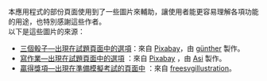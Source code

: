 本應用程式的部份頁面使用到了一些圖片來輔助，讓使用者能更容易理解各項功能的用途，也特別感謝這些作者。  
以下是這些圖片的來源：

- [三個骰子—出現在試題頁面中的選項](assets/images/materials/dice.png)：來自 [Pixabay](https://pixabay.com/photos/dice-game-monochrome-roll-the-dice-1502706/)，由 [günther](https://pixabay.com/users/955169-955169/?utm_source=link-attribution&utm_medium=referral&utm_campaign=image&utm_content=1502706) 製作。
- [寫作業—出現在試題頁面中的選項](assets/images/materials/homework.png)
  ：來自 [Pixabay](https://pixabay.com/illustrations/homework-quiz-school-test-exam-1735644/)
  ，由 [Asi](https://pixabay.com/users/asi24-2397893/?utm_source=link-attribution&utm_medium=referral&utm_campaign=image&utm_content=1735644)
  製作。
- [贏得獎項—出現在準備模擬考試的頁面中](assets/images/materials/awards.png)
  ：來自 [freesvgillustration](https://freesvgillustration.com/product/awards)。